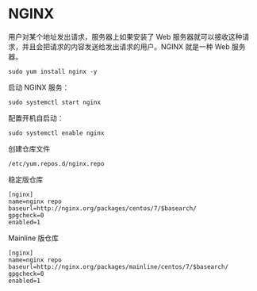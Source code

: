 # NGINX

用户对某个地址发出请求，服务器上如果安装了 Web 服务器就可以接收这种请求，并且会把请求的内容发送给发出请求的用户。NGINX 就是一种 Web 服务器。

```
sudo yum install nginx -y
```

启动 NGINX 服务：

```
sudo systemctl start nginx
```

配置开机自启动：

```
sudo systemctl enable nginx
```

创建仓库文件

```
/etc/yum.repos.d/nginx.repo
```

稳定版仓库

```
[nginx]
name=nginx repo
baseurl=http://nginx.org/packages/centos/7/$basearch/
gpgcheck=0
enabled=1
```

Mainline 版仓库

```
[nginx]
name=nginx repo
baseurl=http://nginx.org/packages/mainline/centos/7/$basearch/
gpgcheck=0
enabled=1
```



